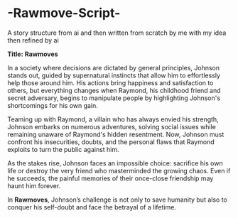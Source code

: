 # -Rawmove-Script-
A story structure from ai and then written from scratch by me with my idea then refined by ai




**Title:** **Rawmoves**

In a society where decisions are dictated by general principles, Johnson stands out, guided by supernatural instincts that allow him to effortlessly help those around him. His actions bring happiness and satisfaction to others, but everything changes when Raymond, his childhood friend and secret adversary, begins to manipulate people by highlighting Johnson's shortcomings for his own gain.

Teaming up with Raymond, a villain who has always envied his strength, Johnson embarks on numerous adventures, solving social issues while remaining unaware of Raymond's hidden resentment. Now, Johnson must confront his insecurities, doubts, and the personal flaws that Raymond exploits to turn the public against him.

As the stakes rise, Johnson faces an impossible choice: sacrifice his own life or destroy the very friend who masterminded the growing chaos. Even if he succeeds, the painful memories of their once-close friendship may haunt him forever.

In **Rawmoves**, Johnson’s challenge is not only to save humanity but also to conquer his self-doubt and face the betrayal of a lifetime.




